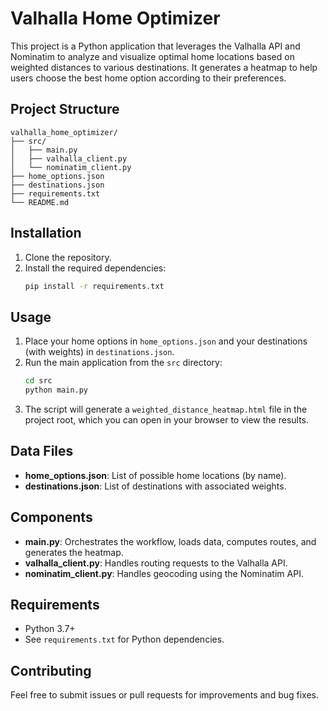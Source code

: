 # Valhalla Home Optimizer

This project is a Python application that leverages the Valhalla API and Nominatim to analyze and visualize optimal home locations based on weighted distances to various destinations. It generates a heatmap to help users choose the best home option according to their preferences.

## Project Structure

```
valhalla_home_optimizer/
├── src/
│   ├── main.py
│   ├── valhalla_client.py
│   └── nominatim_client.py
├── home_options.json
├── destinations.json
├── requirements.txt
└── README.md
```

## Installation

1. Clone the repository.
2. Install the required dependencies:
   ```bash
   pip install -r requirements.txt
   ```

## Usage

1. Place your home options in `home_options.json` and your destinations (with weights) in `destinations.json`.
2. Run the main application from the `src` directory:
   ```bash
   cd src
   python main.py
   ```
3. The script will generate a `weighted_distance_heatmap.html` file in the project root, which you can open in your browser to view the results.

## Data Files

- **home_options.json**: List of possible home locations (by name).
- **destinations.json**: List of destinations with associated weights.

## Components

- **main.py**: Orchestrates the workflow, loads data, computes routes, and generates the heatmap.
- **valhalla_client.py**: Handles routing requests to the Valhalla API.
- **nominatim_client.py**: Handles geocoding using the Nominatim API.

## Requirements

- Python 3.7+
- See `requirements.txt` for Python dependencies.

## Contributing

Feel free to submit issues or pull requests for improvements and bug fixes.